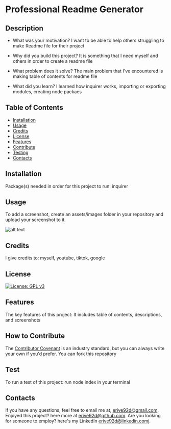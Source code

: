 
# Professional Readme Generator

## Description

- What was your motivation?
I want to be able to help others struggling to make Readme file for their project

- Why did you build this project?
It is something that I need myself and others in order to create a readme file

- What problem does it solve?
The main problem that I've encountered is making table of contents for readme file

- What did you learn?
I learned how inquirer works, importing or exporting modules, creating node packaes


## Table of Contents

- [Installation](#installation)
- [Usage](#usage)
- [Credits](#credits)
- [License](#license)
- [Features](#features)
- [Contribute](#contribute)
- [Testing](#test)
- [Contacts](#contacts)


## Installation
Package(s) needed in order for this project to run:
inquirer

## Usage
To add a screenshot, create an assets/images folder in your repository and upload your screenshot to it.

![alt text](assets/images/screenshot.png)



## Credits
I give credits to:
myself, youtube, tiktok, google

## License
[![License: GPL v3](https://img.shields.io/badge/License-GPLv3-blue.svg)](https://www.gnu.org/licenses/gpl-3.0)

## Features
The key features of this project:
It includes table of contents, descriptions, and screenshots

## How to Contribute
The [Contributor Covenant](https://www.contributor-covenant.org/) is an industry standard, but you can always write your own if you'd prefer.
You can fork this repository

## Test
To run a test of this project:
run node index in your terminal

## Contacts
If you have any questions, feel free to email me at, erive92d@gmail.com.
Enjoyed this project? here more at erive92d@github.com.
Are you looking for someone to employ? here's my LinkedIn erive92d@linkedin.comj.
   

